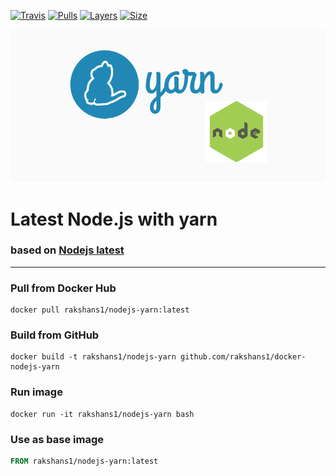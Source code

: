 [![Travis](https://img.shields.io/travis/rakshans1/docker-nodejs-yarn.svg)](https://travis-ci.org/rakshans1/docker-nodejs-yarn)
[![Pulls](https://img.shields.io/docker/pulls/rakshans1/nodejs-yarn.svg)]()
[![Layers](https://img.shields.io/imagelayers/layers/rakshans1/nodejs-yarn/latest.svg)]()
[![Size](https://img.shields.io/imagelayers/image-size/rakshans1/nodejs-yarn/latest.svg)]()


![rakshans1/nodejs-yarn](/icon.png?raw=true)
# Latest Node.js with yarn
### based on [Nodejs latest](https://github.com/rakshans1/docker-nodejs)
----
### Pull from Docker Hub
```
docker pull rakshans1/nodejs-yarn:latest
```

### Build from GitHub
```
docker build -t rakshans1/nodejs-yarn github.com/rakshans1/docker-nodejs-yarn
```

### Run image
```
docker run -it rakshans1/nodejs-yarn bash
```

### Use as base image
```Dockerfile
FROM rakshans1/nodejs-yarn:latest
```